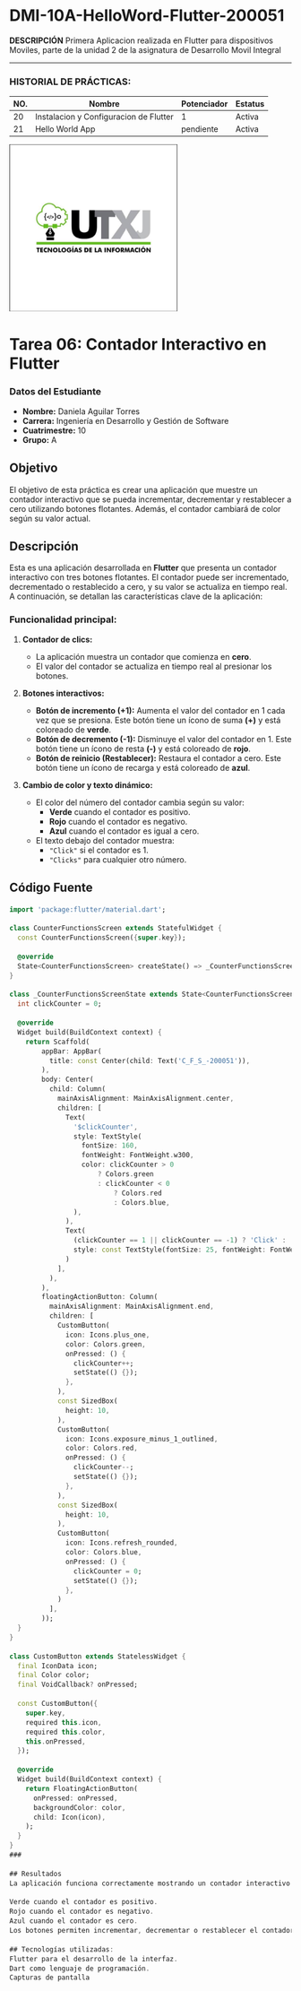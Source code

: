 # DMI-10A-HelloWord-Flutter-200051

**DESCRIPCIÓN**
Primera Aplicacion realizada en Flutter para dispositivos Moviles, parte de la unidad 2 de la asignatura de Desarrollo Movil Integral

--- 
### HISTORIAL DE PRÁCTICAS:

|NO.|Nombre|Potenciador|Estatus|
|--|--|--|--|
|20|Instalacion y Configuracion de Flutter|1|Activa|
|21|Hello World App|pendiente|Activa|


<img src="img\Logo.jpg" alt="Descripción de la imagen" width="300"/>


# Tarea 06: Contador Interactivo en Flutter

### Datos del Estudiante
- **Nombre:** Daniela Aguilar Torres  
- **Carrera:** Ingeniería en Desarrollo y Gestión de Software  
- **Cuatrimestre:** 10  
- **Grupo:** A  

## Objetivo

El objetivo de esta práctica es crear una aplicación que muestre un contador interactivo que se pueda incrementar, decrementar y restablecer a cero utilizando botones flotantes. Además, el contador cambiará de color según su valor actual.

## Descripción

Esta es una aplicación desarrollada en **Flutter** que presenta un contador interactivo con tres botones flotantes. El contador puede ser incrementado, decrementado o restablecido a cero, y su valor se actualiza en tiempo real. A continuación, se detallan las características clave de la aplicación:

### Funcionalidad principal:

1. **Contador de clics:**
   - La aplicación muestra un contador que comienza en **cero**.
   - El valor del contador se actualiza en tiempo real al presionar los botones.

2. **Botones interactivos:**
   - **Botón de incremento (+1):** Aumenta el valor del contador en 1 cada vez que se presiona. Este botón tiene un ícono de suma **(+)** y está coloreado de **verde**.
   - **Botón de decremento (-1):** Disminuye el valor del contador en 1. Este botón tiene un ícono de resta **(-)** y está coloreado de **rojo**.
   - **Botón de reinicio (Restablecer):** Restaura el contador a cero. Este botón tiene un ícono de recarga y está coloreado de **azul**.

3. **Cambio de color y texto dinámico:**
   - El color del número del contador cambia según su valor:
     - **Verde** cuando el contador es positivo.
     - **Rojo** cuando el contador es negativo.
     - **Azul** cuando el contador es igual a cero.
   - El texto debajo del contador muestra:
     - `"Click"` si el contador es 1.
     - `"Clicks"` para cualquier otro número.

## Código Fuente

```dart
import 'package:flutter/material.dart';

class CounterFunctionsScreen extends StatefulWidget {
  const CounterFunctionsScreen({super.key});

  @override
  State<CounterFunctionsScreen> createState() => _CounterFunctionsScreenState();
}

class _CounterFunctionsScreenState extends State<CounterFunctionsScreen> {
  int clickCounter = 0;

  @override
  Widget build(BuildContext context) {
    return Scaffold(
        appBar: AppBar(
          title: const Center(child: Text('C_F_S_-200051')),
        ),
        body: Center(
          child: Column(
            mainAxisAlignment: MainAxisAlignment.center,
            children: [
              Text(
                '$clickCounter',
                style: TextStyle(
                  fontSize: 160,
                  fontWeight: FontWeight.w300,
                  color: clickCounter > 0
                      ? Colors.green
                      : clickCounter < 0
                          ? Colors.red
                          : Colors.blue,
                ),
              ),
              Text(
                (clickCounter == 1 || clickCounter == -1) ? 'Click' : 'Clicks',
                style: const TextStyle(fontSize: 25, fontWeight: FontWeight.w100),
              )
            ],
          ),
        ),
        floatingActionButton: Column(
          mainAxisAlignment: MainAxisAlignment.end,
          children: [
            CustomButton(
              icon: Icons.plus_one,
              color: Colors.green,
              onPressed: () {
                clickCounter++;
                setState(() {});
              },
            ),
            const SizedBox(
              height: 10,
            ),
            CustomButton(
              icon: Icons.exposure_minus_1_outlined,
              color: Colors.red,
              onPressed: () {
                clickCounter--;
                setState(() {});
              },
            ),
            const SizedBox(
              height: 10,
            ),
            CustomButton(
              icon: Icons.refresh_rounded,
              color: Colors.blue,
              onPressed: () {
                clickCounter = 0;
                setState(() {});
              },
            )
          ],
        ));
  }
}

class CustomButton extends StatelessWidget {
  final IconData icon;
  final Color color;
  final VoidCallback? onPressed;

  const CustomButton({
    super.key,
    required this.icon,
    required this.color,
    this.onPressed,
  });

  @override
  Widget build(BuildContext context) {
    return FloatingActionButton(
      onPressed: onPressed,
      backgroundColor: color,
      child: Icon(icon),
    );
  }
}
###

## Resultados
La aplicación funciona correctamente mostrando un contador interactivo que cambia de color según el valor actual del contador:

Verde cuando el contador es positivo.
Rojo cuando el contador es negativo.
Azul cuando el contador es cero.
Los botones permiten incrementar, decrementar o restablecer el contador a cero, con un diseño claro y funcional.

## Tecnologías utilizadas:
Flutter para el desarrollo de la interfaz.
Dart como lenguaje de programación.
Capturas de pantalla
